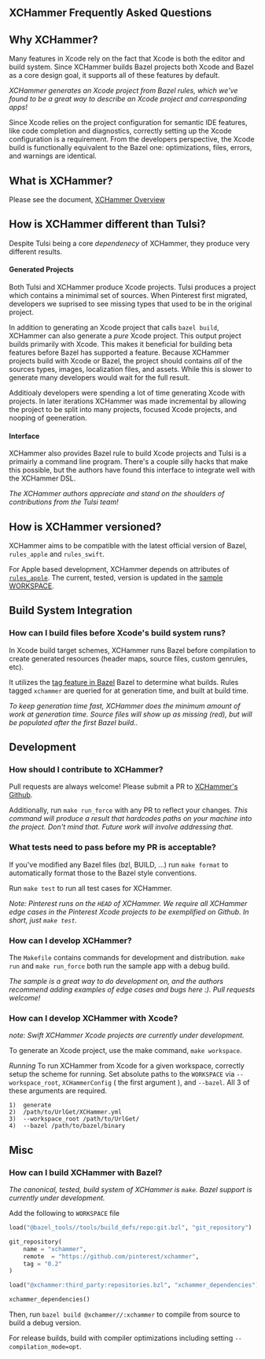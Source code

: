 ## XCHammer Frequently Asked Questions

## Why XCHammer?

Many features in Xcode rely on the fact that Xcode is both the editor and build
system. Since XCHammer builds Bazel projects both Xcode and Bazel as a core
design goal, it supports all of these features by default.

_XCHammer generates an Xcode project from Bazel rules, which we've found to be a
great way to describe an Xcode project and corresponding apps!_

Since Xcode relies on the project configuration for semantic IDE features, like
code completion and diagnostics, correctly setting up the Xcode configuration is
a requirement. From the developers perspective, the Xcode build is functionally
equivalent to the Bazel one: optimizations, files, errors, and warnings are
identical.

## What is XCHammer?

Please see the document, [XCHammer Overview](Docs/XCHammerOverview.md)

## How is XCHammer different than Tulsi?

Despite Tulsi being a core _dependenecy_ of XCHammer, they produce very
different results.

#### Generated Projects

Both Tulsi and XCHammer produce Xcode projects. Tulsi produces a project which
contains a minimimal set of sources. When Pinterest first migrated, developers
we suprised to see missing types that used to be in the original project.

In addition to generating an Xcode project that calls `bazel build`, XCHammer
can also generate a _pure_ Xcode project. This output project builds primarily
with Xcode. This makes it beneficial for building beta features before Bazel has
supported a feature. Because XCHammer projects build with Xcode or Bazel, the
project should contains _all_ of the sources types, images, localization files,
and assets. While this is slower to generate many developers would wait for the
full result.

Additioaly developers were spending a lot of time generating Xcode with
projects. In later iterations XCHammer was made incremental by allowing the
project to be split into many projects, focused Xcode projects, and nooping of
geeneration.

#### Interface

XCHammer also provides Bazel rule to build Xcode projects and Tulsi is a
primairly a command line program. There's a couple silly hacks that make this
possible, but the authors have found this interface to integrate well with the
XCHammer DSL.

_The XCHammer authors appreciate and stand on the shoulders of contributions from
the Tulsi team!_

## How is XCHammer versioned?

XCHammer aims to be compatible with the latest official version of Bazel,
`rules_apple` and `rules_swift`.

For Apple based development, XCHammer depends on attributes of
[`rules_apple`](https://github.com/bazelbuild/rules_apple). The current, tested,
version is updated in the [sample
WORKSPACE](https://github.com/pinterest/xchammer/blob/master/sample/UrlGet/WORKSPACE).

## Build System Integration

### How can I build files before Xcode's build system runs?

In Xcode build target schemes, XCHammer runs Bazel before compilation to create
generated resources (header maps, source files, custom genrules, etc).

It utilizes the [tag feature in
Bazel](https://docs.bazel.build/versions/master/be/common-definitions.html#common.tags)
Bazel to determine what builds. Rules tagged `xchammer` are queried for at
generation time, and built at build time.

_To keep generation time fast, XCHammer does the minimum amount of work at
generation time. Source files will show up as missing (red), but will be
populated after the first Bazel build.._

## Development

### How should I contribute to XCHammer?

Pull requests are always welcome! Please submit a PR to [XCHammer's Github](https://github.com/pinterest/xchammer).

Additionally, run `make run_force` with any PR to reflect your changes. _This
command will produce a result that hardcodes paths on your machine into the
project. Don't mind that. Future work will involve addressing that_.

### What tests need to pass before my PR is acceptable?

If you've modified any Bazel files (bzl, BUILD, ...) run `make format` to automatically format those to the Bazel style conventions.

Run `make test` to run all test cases for XCHammer.

_Note: Pinterest runs on the `HEAD` of XCHammer. We require all XCHammer edge
cases in the Pinterest Xcode projects to be exemplified on Github. In short,
just `make test`._

### How can I develop XCHammer?

The `Makefile` contains commands for development and distribution. `make run` and
`make run_force` both run the sample app with a debug build.

*The sample is a great way to do development on, and the authors recommend
adding examples of edge cases and bugs here :). Pull requests welcome!*

### How can I develop XCHammer with Xcode?

_note: Swift XCHammer Xcode projects are currently under development._

To generate an Xcode project, use the make command, `make workspace`. 

*Running*
To run XCHammer from Xcode for a given workspace, correctly setup the scheme for
running. Set absolute paths to the `WORKSPACE` via `--workspace_root`,
`XCHammerConfig` ( the first argument ), and `--bazel`. All 3 of these arguments
are required.

```
1)  generate 
2)  /path/to/UrlGet/XCHammer.yml 
3)  --workspace_root /path/to/UrlGet/
4)  --bazel /path/to/bazel/binary
```


## Misc

### How can I build XCHammer with Bazel?

_The canonical, tested, build system of XCHammer is `make`. Bazel support is
currently under development._

Add the following to `WORKSPACE` file
```python
load("@bazel_tools//tools/build_defs/repo:git.bzl", "git_repository")

git_repository(
    name = "xchammer",
    remote  = "https://github.com/pinterest/xchammer",
    tag = "0.2"
)

load("@xchammer:third_party:repositories.bzl", "xchammer_dependencies")

xchammer_dependencies()
```

Then, run `bazel build @xchammer//:xchammer` to compile from source to build a
debug version.

For release builds, build with compiler optimizations including setting
`--compilation_mode=opt`.

